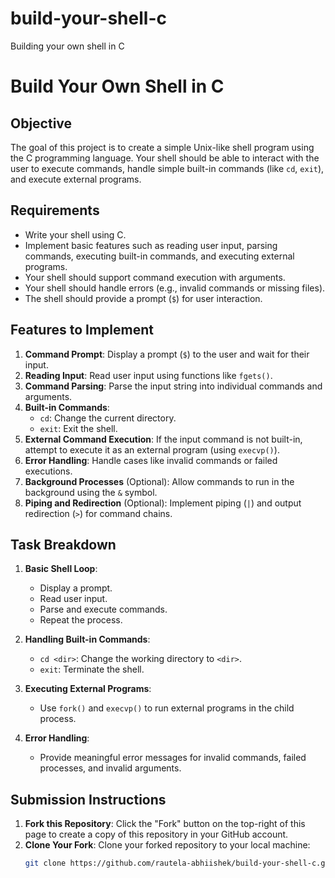# build-your-shell-c
Building your own shell in C 
# Build Your Own Shell in C

## Objective
The goal of this project is to create a simple Unix-like shell program using the C programming language. Your shell should be able to interact with the user to execute commands, handle simple built-in commands (like `cd`, `exit`), and execute external programs.

## Requirements
- Write your shell using C.
- Implement basic features such as reading user input, parsing commands, executing built-in commands, and executing external programs.
- Your shell should support command execution with arguments.
- Your shell should handle errors (e.g., invalid commands or missing files).
- The shell should provide a prompt (`$`) for user interaction.

## Features to Implement
1. **Command Prompt**: Display a prompt (`$`) to the user and wait for their input.
2. **Reading Input**: Read user input using functions like `fgets()`.
3. **Command Parsing**: Parse the input string into individual commands and arguments.
4. **Built-in Commands**:
   - `cd`: Change the current directory.
   - `exit`: Exit the shell.
5. **External Command Execution**: If the input command is not built-in, attempt to execute it as an external program (using `execvp()`).
6. **Error Handling**: Handle cases like invalid commands or failed executions.
7. **Background Processes** (Optional): Allow commands to run in the background using the `&` symbol.
8. **Piping and Redirection** (Optional): Implement piping (`|`) and output redirection (`>`) for command chains.

## Task Breakdown
1. **Basic Shell Loop**:
   - Display a prompt.
   - Read user input.
   - Parse and execute commands.
   - Repeat the process.

2. **Handling Built-in Commands**:
   - `cd <dir>`: Change the working directory to `<dir>`.
   - `exit`: Terminate the shell.

3. **Executing External Programs**:
   - Use `fork()` and `execvp()` to run external programs in the child process.

4. **Error Handling**:
   - Provide meaningful error messages for invalid commands, failed processes, and invalid arguments.

## Submission Instructions
1. **Fork this Repository**: Click the "Fork" button on the top-right of this page to create a copy of this repository in your GitHub account.
2. **Clone Your Fork**: Clone your forked repository to your local machine:
   ```bash
   git clone https://github.com/rautela-abhiishek/build-your-shell-c.git
